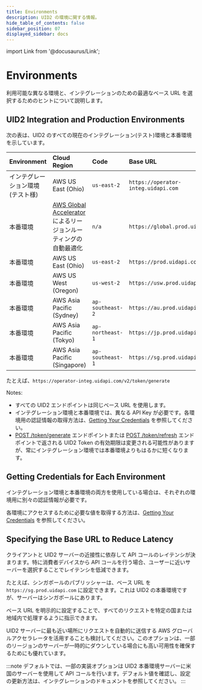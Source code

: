 ```yaml
---
title: Environments
description: UID2 の環境に関する情報。
hide_table_of_contents: false
sidebar_position: 07
displayed_sidebar: docs
---
```


import Link from '@docusaurus/Link';

# Environments

利用可能な異なる環境と、インテグレーションのための最適なベース URL を選択するためのヒントについて説明します。

## UID2 Integration and Production Environments

次の表は、UID2 のすべての現在のインテグレーション(テスト)環境と本番環境を示しています。

| Environment | Cloud Region | Code | Base URL |
| :--- | :--- | :--- | :--- |
| インテグレーション環境 (テスト様)   | AWS US East (Ohio) | `us-east-2` | `https://operator-integ.uidapi.com` |
| 本番環境 | <a href='https://aws.amazon.com/global-accelerator/'>AWS Global Accelerator</a> によるリージョンルーティングの自動最適化 | `n/a` | `https://global.prod.uidapi.com` |
| 本番環境 | AWS US East (Ohio) | `us-east-2` | `https://prod.uidapi.com` |
| 本番環境 | AWS US West (Oregon) | `us-west-2` | `https://usw.prod.uidapi.com` |
| 本番環境 | AWS Asia Pacific (Sydney) | `ap-southeast-2` | `https://au.prod.uidapi.com` |
| 本番環境 | AWS Asia Pacific (Tokyo) | `ap-northeast-1` | `https://jp.prod.uidapi.com` |
| 本番環境 | AWS Asia Pacific (Singapore) | `ap-southeast-1` | `https://sg.prod.uidapi.com` |

たとえば、`https://operator-integ.uidapi.com/v2/token/generate`

Notes:

- すべての UID2 エンドポイントは同じベース URL を使用します。
- インテグレーション環境と本番環境では、異なる <Link href="../ref-info/glossary-uid#gl-api-key">API Key</Link> が必要です。各環境用の認証情報の取得方法は、[Getting Your Credentials](../getting-started/gs-credentials.md#getting-your-credentials) を参照してください。
- [POST&nbsp;/token/generate](../endpoints/post-token-generate.md) エンドポイントまたは [POST&nbsp;/token/refresh](../endpoints/post-token-refresh.md) エンドポイントで返される <Link href="../ref-info/glossary-uid#gl-uid2-token">UID2 Token</Link> の有効期限は変更される可能性がありますが、常にインテグレーション環境では本番環境よりもはるかに短くなります。

## Getting Credentials for Each Environment

インテグレーション環境と本番環境の両方を使用している場合は、それぞれの環境用に別々の認証情報が必要です。

各環境にアクセスするために必要な値を取得する方法は、[Getting Your Credentials](gs-credentials.md#getting-your-credentials) を参照してください。

## Specifying the Base URL to Reduce Latency

クライアントと UID2 サーバーの近接性に依存して API コールのレイテンシが決まります。特に消費者デバイスから API コールを行う場合、ユーザーに近いサーバーを選択することでレイテンシを低減できます。

たとえば、シンガポールのパブリッシャーは、ベース URL を `https://sg.prod.uidapi.com` に設定できます。これは UID2 の本番環境ですが、サーバーはシンガポールにあります。

ベース URL を明示的に設定することで、すべてのリクエストを特定の国または地域内で処理するように指示できます。

UID2 サーバーに最も近い場所にリクエストを自動的に送信する AWS グローバルアクセラレータを活用することも検討してください。このオプションは、一部のリージョンのサーバーが一時的にダウンしている場合にも高い可用性を確保するためにも優れています。

:::note
デフォルトでは、一部の実装オプションは UID2 本番環境サーバーに米国のサーバーを使用して API コールを行います。デフォルト値を確認し、設定の更新方法は、インテグレーションのドキュメントを参照してください。
:::
